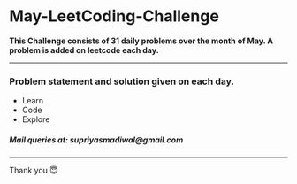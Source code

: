 # May-LeetCoding-Challenge
<b>This Challenge consists of 31 daily problems over the month of May. A problem is added on leetcode each day.</b>

-----------------------------------------------------------------------------------------------------------

<h3>Problem statement and solution given on each day.</h3>
<ul>
  <li>Learn</li>
  <li>Code</li>
  <li>Explore</li>
  
</ul>

<h5>Mail queries at: supriyasmadiwal@gmail.com</h5>

----------------------------------------------------------------------------------------------------------
Thank you :innocent:
